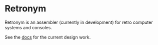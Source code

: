 Retronym
================================================================================

Retronym is an assembler (currently in development) for retro computer systems and consoles.

See the [docs](https://kroc.github.io/retronym) for the current design work.